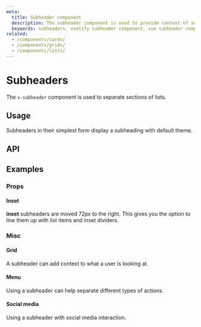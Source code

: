 ```yaml
---
meta:
  title: Subheader component
  description: The subheader component is used to provide context of sections of content or filtering and sorting criteria.
  keywords: subheaders, vuetify subheader component, vue subheader component
related:
  - /components/cards/
  - /components/grids/
  - /components/lists/
---
```


# Subheaders

The `v-subheader` component is used to separate sections of lists.

<entry-ad />

## Usage

Subheaders in their simplest form display a subheading with default theme.

<example file="v-subheader/usage" />

## API

<api-inline />

## Examples

### Props

#### Inset

**inset** subheaders are moved 72px to the right. This gives you the option to line them up with list items and inset dividers.

<example file="v-subheader/prop-inset" />

### Misc

#### Grid

A subheader can add context to what a user is looking at.

<example file="v-subheader/misc-grid" />

#### Menu

Using a subheader can help separate different types of actions.

<example file="v-subheader/misc-menu" />

#### Social media

Using a subheader with social media interaction.

<example file="v-subheader/misc-social-media" />

<backmatter />
